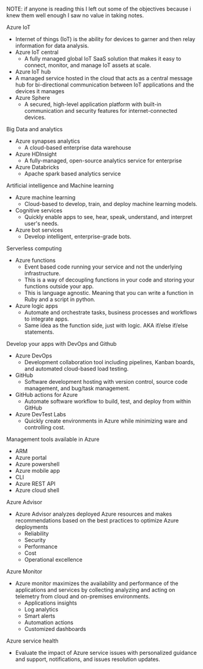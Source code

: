 NOTE: if anyone is reading this I left out some of the objectives because i knew them well enough I saw no value in taking notes.


Azure IoT
- Internet of things (IoT) is the ability for devices to garner and then relay information for data analysis.
- Azure IoT central
  - A fully managed global IoT SaaS solution that makes it easy to connect, monitor, and manage IoT assets at scale.
- Azure IoT hub
 - A managed service hosted in the cloud that acts as a central message hub for bi-directional communication between IoT applications and the devices it manages
- Azure Sphere
  - A secured, high-level application platform with built-in communication and security features for internet-connected devices.

Big Data and analytics
- Azure synapses analytics
  - A cloud-based enterprise data warehouse
- Azure HDInsight
  - A fully-managed, open-source analytics service for enterprise
- Azure Databricks
  - Apache spark based analytics service

Artificial intelligence and Machine learning
- Azure machine learning
  - Cloud-based to develop, train, and deploy machine learning models.
- Cognitive services
  - Quickly enable apps to see, hear, speak, understand, and interpret user's needs.
- Azure bot services
  - Develop intelligent, enterprise-grade bots.

Serverless computing
- Azure functions
  - Event based code running your service and not the underlying infrastructure.
  - This is a way of decoupling functions in your code and storing your functions outside your app.
  - This is language agnostic. Meaning that you can write a function in Ruby and a script in python.
- Azure logic apps
  - Automate and orchestrate tasks, business processes and workflows to integrate apps.
  - Same idea as the function side, just with logic. AKA if/else if/else statements.

Develop your apps with DevOps and Github
- Azure DevOps
  - Development collaboration tool including pipelines, Kanban boards, and automated cloud-based load testing.
- GitHub
  - Software development hosting with version control, source code management, and bug/task management.
- GitHub actions for Azure
  - Automate software workflow to build, test, and deploy from within GitHub
- Azure DevTest Labs 
  - Quickly create environments in Azure while minimizing ware and controlling cost.

Management tools available in Azure
- ARM
- Azure portal
- Azure powershell
- Azure mobile app
- CLI
- Azure REST API
- Azure cloud shell

Azure Advisor
- Azure Advisor analyzes deployed Azure resources and makes recommendations based on the best practices to optimize Azure deployments
  - Reliability
  - Security
  - Performance
  - Cost
  - Operational excellence

Azure Monitor
- Azure monitor maximizes the availability and performance of the applications and services by collecting analyzing and acting on telemetry from cloud and on-premises environments.
  - Applications insights
  - Log analytics
  - Smart alerts
  - Automation actions
  - Customized dashboards

Azure service health
- Evaluate the impact of Azure service issues with personalized guidance and support, notifications, and issues resolution updates.